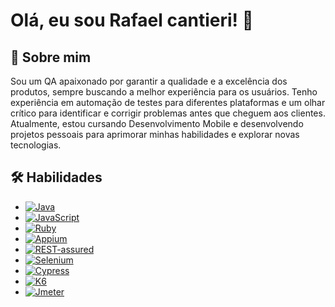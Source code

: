# Olá, eu sou Rafael cantieri! 👋

## 🚀 Sobre mim
Sou um QA apaixonado por garantir a qualidade e a excelência dos produtos, sempre buscando a melhor experiência para os usuários. Tenho experiência em automação de testes para diferentes plataformas e um olhar crítico para identificar e corrigir problemas antes que cheguem aos clientes. Atualmente, estou cursando Desenvolvimento Mobile e desenvolvendo projetos pessoais para aprimorar minhas habilidades e explorar novas tecnologias.


## 🛠 Habilidades
- [![Java](https://img.shields.io/badge/-Java-007396?style=flat-square&logo=java)](https://www.java.com/)
- [![JavaScript](https://img.shields.io/badge/-JavaScript-F7DF1E?style=flat-square&logo=javascript&logoColor=black)](https://www.javascript.com/)
- [![Ruby](https://img.shields.io/badge/-Ruby-CC342D?style=flat-square&logo=ruby&logoColor=white)](https://www.ruby-lang.org/)
- [![Appium](https://img.shields.io/badge/-Appium-0089D7?style=flat-square&logo=appium&logoColor=white)](http://appium.io/)
- [![REST-assured](https://img.shields.io/badge/-REST--assured-3498DB?style=flat-square)](https://rest-assured.io/)
- [![Selenium](https://img.shields.io/badge/-Selenium-43B02A?style=flat-square&logo=selenium&logoColor=white)](https://www.selenium.dev/)
- [![Cypress](https://img.shields.io/badge/-Cypress-17202C?style=flat-square&logo=cypress&logoColor=white)](https://www.cypress.io/)
- [![K6](https://img.shields.io/badge/-K6-4A4A4A?style=flat-square&logo=k6&logoColor=white)](https://k6.io/)
- [![Jmeter](https://img.shields.io/badge/-Jmeter-D91212?style=flat-square&logo=apache-jmeter&logoColor=white)](https://jmeter.apache.org/)
